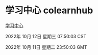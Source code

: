 # 学习中心 colearnhub
[学习中心](http://27.19.33.125:56308/colearnhub/)

2022年 10月 12日 星期三 07:50:03 CST

2022年 10月 11日 星期二 23:50:03 GMT
